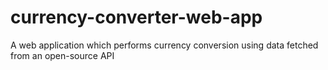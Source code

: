 # currency-converter-web-app
A web application which performs currency conversion using data fetched from an open-source API
